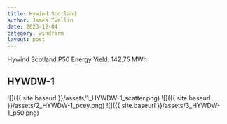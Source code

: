 ```yaml
---
title: Hywind Scotland
author: James Twallin
date: 2023-12-04
category: windfarm
layout: post
---
```

Hywind Scotland P50 Energy Yield: 142.75 MWh

HYWDW-1
-------------
![]({{ site.baseurl }}/assets/1_HYWDW-1_scatter.png)
![]({{ site.baseurl }}/assets/2_HYWDW-1_pcey.png)
![]({{ site.baseurl }}/assets/3_HYWDW-1_p50.png)

